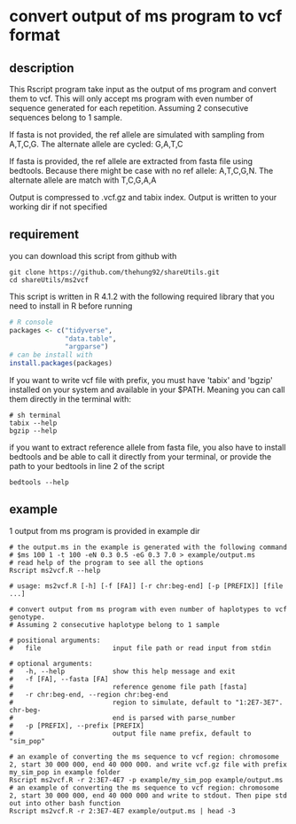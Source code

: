 # convert output of ms program to vcf format

## description

This Rscript program take input as the output of ms program and convert them to vcf. This will only accept ms program with even number of sequence generated for each repetition. Assuming 2 consecutive sequences belong to 1 sample.

If fasta is not provided, the ref allele are simulated with sampling from A,T,C,G. The alternate allele are cycled: G,A,T,C

If fasta is provided, the ref allele are extracted from fasta file using bedtools. Because there might be case with no ref allele: A,T,C,G,N. The alternate allele are match with T,C,G,A,A

Output is compressed to .vcf.gz and tabix index. Output is written to your working dir if not specified

## requirement

you can download this script from github with

```shell
git clone https://github.com/thehung92/shareUtils.git
cd shareUtils/ms2vcf
```

This script is written in R 4.1.2 with the following required library that you need to install in R before running

```r
# R console
packages <- c("tidyverse",
              "data.table",
              "argparse")
# can be install with
install.packages(packages)
```


If you want to write vcf file with prefix, you must have 'tabix' and 'bgzip' installed on your system and available in your $PATH. Meaning you can call them directly in the terminal with:

```shell
# sh terminal
tabix --help
bgzip --help
```

if you want to extract reference allele from fasta file, you also have to install bedtools and be able to call it directly from your terminal, or provide the path to your bedtools in line 2 of the script

```shell
bedtools --help
```

## example

1  output from ms program is provided in example dir

```shell
# the output.ms in the example is generated with the following command
# $ms 100 1 -t 100 -eN 0.3 0.5 -eG 0.3 7.0 > example/output.ms
# read help of the program to see all the options
Rscript ms2vcf.R --help

# usage: ms2vcf.R [-h] [-f [FA]] [-r chr:beg-end] [-p [PREFIX]] [file ...]

# convert output from ms program with even number of haplotypes to vcf genotype.
# Assuming 2 consecutive haplotype belong to 1 sample

# positional arguments:
#   file                  input file path or read input from stdin

# optional arguments:
#   -h, --help            show this help message and exit
#   -f [FA], --fasta [FA]
#                         reference genome file path [fasta]
#   -r chr:beg-end, --region chr:beg-end
#                         region to simulate, default to "1:2E7-3E7". chr-beg-
#                         end is parsed with parse_number
#   -p [PREFIX], --prefix [PREFIX]
#                         output file name prefix, default to "sim_pop"

# an example of converting the ms sequence to vcf region: chromosome 2, start 30 000 000, end 40 000 000. and write vcf.gz file with prefix my_sim_pop in example folder
Rscript ms2vcf.R -r 2:3E7-4E7 -p example/my_sim_pop example/output.ms
# an example of converting the ms sequence to vcf region: chromosome 2, start 30 000 000, end 40 000 000 and write to stdout. Then pipe std out into other bash function
Rscript ms2vcf.R -r 2:3E7-4E7 example/output.ms | head -3



```